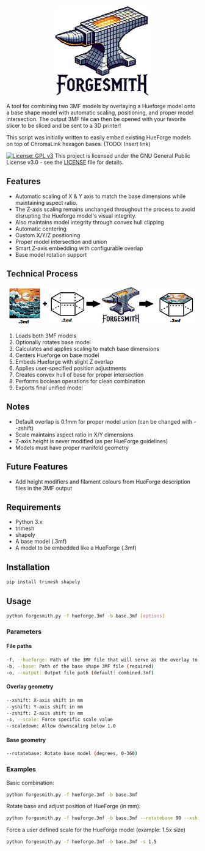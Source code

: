 <p align="center">
  <img src="img\forgesmith_logo_white_small_v2.gif" alt="ForgeSmith Logo">
</p>

A tool for combining two 3MF models by overlaying a Hueforge model onto a base shape model with automatic scaling, positioning, and proper model intersection. The output 3MF file can then be opened with your favorite slicer to be sliced and be sent to a 3D printer! 

This script was initially written to easily embed existing HueForge models on top of ChromaLink hexagon bases. (TODO: Insert link)

[![License: GPL v3](https://img.shields.io/badge/License-GPLv3-blue.svg)](https://www.gnu.org/licenses/gpl-3.0)
This project is licensed under the GNU General Public License v3.0 - see the [LICENSE](LICENSE) file for details.

## Features
- Automatic scaling of X & Y axis to match the base dimensions while maintaining aspect ratio.
- The Z-axis scaling remains unchanged throughout the process to avoid disrupting the Hueforge model's visual integrity.
- Also maintains model integrity through convex hull clipping
- Automatic centering
- Custom X/Y/Z positioning
- Proper model intersection and union
- Smart Z-axis embedding with configurable overlap
- Base model rotation support

## Technical Process
<p align="center">
  <img src="img/process.png" alt="Process">
</p>

1. Loads both 3MF models
2. Optionally rotates base model
3. Calculates and applies scaling to match base dimensions
4. Centers Hueforge on base model
5. Embeds Hueforge with slight Z overlap
6. Applies user-specified position adjustments
7. Creates convex hull of base for proper intersection
8. Performs boolean operations for clean combination
9. Exports final unified model

## Notes
- Default overlap is 0.1mm for proper model union (can be changed with --zshift)
- Scale maintains aspect ratio in X/Y dimensions
- Z-axis height is never modified (as per HueForge guidelines)
- Models must have proper manifold geometry

## Future Features
- Add height modifiers and filament colours from HueForge description files in the 3MF output

## Requirements
- Python 3.x
- trimesh
- shapely
- A base model (.3mf)
- A model to be embedded like a HueForge (.3mf)

## Installation
```bash
pip install trimesh shapely
```

## Usage
```bash
python forgesmith.py -f hueforge.3mf -b base.3mf [options]
```

### Parameters
#### File paths
```bash
-f, --hueforge: Path of the 3MF file that will serve as the overlay to be embedded to the base (required)
-b, --base: Path of the base shape 3MF file (required)
-o, --output: Output file path (default: combined.3mf)
```

#### Overlay geometry
```bash
--xshift: X-axis shift in mm
--yshift: Y-axis shift in mm
--zshift: Z-axis shift in mm
-s, --scale: Force specific scale value
--scaledown: Allow downscaling below 1.0
```

#### Base geometry
```bash
--rotatebase: Rotate base model (degrees, 0-360)
```

### Examples
Basic combination:
```bash
python forgesmith.py -f hueforge.3mf -b base.3mf
```

Rotate base and adjust position of HueForge (in mm):
```bash
python forgesmith.py -f hueforge.3mf -b base.3mf --rotatebase 90 --xshift 5 --zshift 0.5
```

Force a user defined scale for the HueForge model (example: 1.5x size)
```bash
python forgesmith.py -f hueforge.3mf -b base.3mf -s 1.5
```
